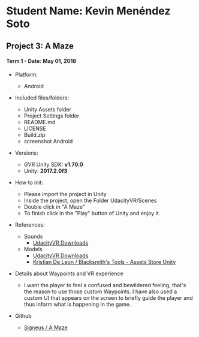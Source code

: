 # Student Name: Kevin Menéndez Soto
## Project 3: A Maze
#### Term 1 - Date: May 01, 2018

- Platform:
	- Android

- Included files/folders:
	- Unity Assets folder
	- Project Settings folder
	- README.md
	- LICENSE
	- Build.zip
	- screenshot Android

- Versions:
	- GVR Unity SDK: **v1.70.0**
	- Unity: **2017.2.0f3**

- How to init:
	- Please import the project in Unity
	- Inside the project, open the Folder UdacityVR/Scenes
	- Double click in "A Maze"
	- To finish click in the "Play" button of Unity and enjoy it.
	
- References:
	- Sounds
		- [UdacityVR Downloads](http://www.udacityvr.com/downloads/)
	- Models
		- [UdacityVR Downloads](http://www.udacityvr.com/downloads/)
		- [Kristian De Leon / Blacksmith's Tools - Assets Store Unity](https://assetstore.unity.com/packages/3d/blacksmith-s-tools-73992)

- Details about Waypoints and VR experience
	- I want the player to feel a confused and bewildered feeling, that's the reason to use those custom Waypoints. I have also used a custom UI that appears on the screen to briefly guide the player and thus inform what is happening in the game.
		
- Github
	- [Signeus / A Maze](https://github.com/signeus/vrnd-a-maze-by-kevin-menendez-soto)